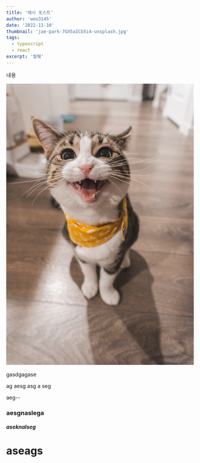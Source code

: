 ```yaml
---
title: '예시 포스트'
author: 'woo3145'
date: '2022-11-10'
thumbnail: 'jae-park-7GX5aICb5i4-unsplash.jpg'
tags:
  - typescript
  - react
excerpt: '발췌'
---
```


내용

![test image](/public/assets/jae-park-7GX5aICb5i4-unsplash.jpg)

gasdgagase

ag
aesg
asg
a
seg

aeg--

### aesgnaslega

##### aseknalseg

# aseags
